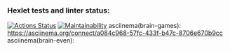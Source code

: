 ### Hexlet tests and linter status:
[![Actions Status](https://github.com/ZakharBlinov/frontend-project-44/actions/workflows/hexlet-check.yml/badge.svg)](https://github.com/ZakharBlinov/frontend-project-44/actions)
[![Maintainability](https://api.codeclimate.com/v1/badges/c91bd253720a6565ee06/maintainability)](https://codeclimate.com/github/ZakharBlinov/frontend-project-44/maintainability)
asciinema(brain-games): https://asciinema.org/connect/a084c968-57fc-433f-b47c-8706e670b9cc
asciinema(brain-even): 